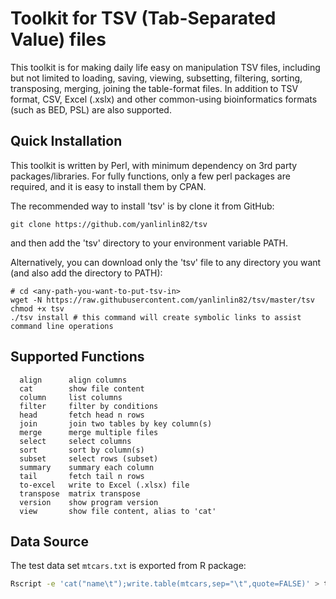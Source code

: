 # Toolkit for TSV (Tab-Separated Value) files

This toolkit is for making daily life easy on manipulation TSV files, including but not limited to loading, saving, viewing, subsetting, filtering, sorting, transposing, merging, joining the table-format files. In addition to TSV format, CSV, Excel (.xslx) and other common-using bioinformatics formats (such as BED, PSL) are also supported.

## Quick Installation

This toolkit is written by Perl, with minimum dependency on 3rd party packages/libraries. For fully functions, only a few perl packages are required, and it is easy to install them by CPAN.

The recommended way to install 'tsv' is by clone it from GitHub:

```
git clone https://github.com/yanlinlin82/tsv
```

and then add the 'tsv' directory to your environment variable PATH.

Alternatively, you can download only the 'tsv' file to any directory you want (and also add the directory to PATH):

```
# cd <any-path-you-want-to-put-tsv-in>
wget -N https://raw.githubusercontent.com/yanlinlin82/tsv/master/tsv
chmod +x tsv
./tsv install # this command will create symbolic links to assist command line operations
```

## Supported Functions

```
  align      align columns
  cat        show file content
  column     list columns
  filter     filter by conditions
  head       fetch head n rows
  join       join two tables by key column(s)
  merge      merge multiple files
  select     select columns
  sort       sort by column(s)
  subset     select rows (subset)
  summary    summary each column
  tail       fetch tail n rows
  to-excel   write to Excel (.xlsx) file
  transpose  matrix transpose
  version    show program version
  view       show file content, alias to 'cat'
```

## Data Source

The test data set `mtcars.txt` is exported from R package:

```sh
Rscript -e 'cat("name\t");write.table(mtcars,sep="\t",quote=FALSE)' > test/mtcars.txt
```
